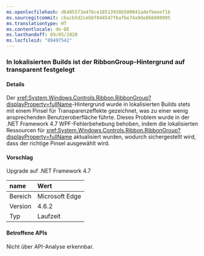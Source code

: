 ```yaml
---
ms.openlocfilehash: d6405573e476ce18513938b500041adefbeeef1b
ms.sourcegitcommit: cbacb5d2cebbf044547f6af6e74a9de866800985
ms.translationtype: HT
ms.contentlocale: de-DE
ms.lasthandoff: 09/05/2020
ms.locfileid: "89497542"
---
```

### <a name="ribbongroup-background-is-set-to-transparent-in-localized-builds"></a>In lokalisierten Builds ist der RibbonGroup-Hintergrund auf transparent festgelegt

#### <a name="details"></a>Details

Der <xref:System.Windows.Controls.Ribbon.RibbonGroup?displayProperty=fullName>-Hintergrund wurde in lokalisierten Builds stets mit einem Pinsel für Transparenzeffekte gezeichnet, was zu einer wenig ansprechenden Benutzeroberfläche führte. Dieses Problem wurde in der .NET Framework 4.7 WPF-Fehlerbehebung behoben, indem die lokalisierten Ressourcen für <xref:System.Windows.Controls.Ribbon.RibbonGroup?displayProperty=fullName> aktualisiert wurden, wodurch sichergestellt wird, dass der richtige Pinsel ausgewählt wird.

#### <a name="suggestion"></a>Vorschlag

Upgrade auf .NET Framework 4.7

| name    | Wert       |
|:--------|:------------|
| Bereich   |Microsoft Edge|
|Version|4.6.2|
|Typ|Laufzeit|

#### <a name="affected-apis"></a>Betroffene APIs

Nicht über API-Analyse erkennbar.

<!--

#### Affected APIs

Not detectable via API analysis.

-->
